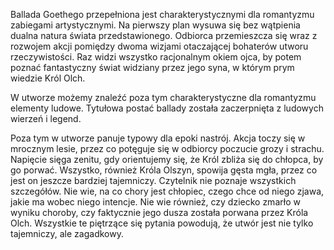 Ballada Goethego przepełniona jest charakterystycznymi dla romantyzmu zabiegami artystycznymi. Na pierwszy plan wysuwa się bez wątpienia dualna natura świata przedstawionego. Odbiorca przemieszcza się wraz z rozwojem akcji pomiędzy dwoma wizjami otaczającej bohaterów utworu rzeczywistości. Raz widzi wszystko racjonalnym okiem ojca, by potem poznać fantastyczny świat widziany przez jego syna, w którym prym wiedzie Król Olch.

W utworze możemy znaleźć poza tym charakterystyczne dla romantyzmu elementy ludowe. Tytułowa postać ballady została zaczerpnięta z ludowych wierzeń i legend.

Poza tym w utworze panuje typowy dla epoki nastrój. Akcja toczy się w mrocznym lesie, przez co potęguje się w odbiorcy poczucie grozy i strachu. Napięcie sięga zenitu, gdy orientujemy się, że Król zbliża się do chłopca, by go porwać. Wszystko, również Króla Olszyn, spowija gęsta mgła, przez co jest on jeszcze bardziej tajemniczy. Czytelnik nie poznaje wszystkich szczegółów. Nie wie, na co chory jest chłopiec, czego chce od niego zjawa, jakie ma wobec niego intencje. Nie wie również, czy dziecko zmarło w wyniku choroby, czy faktycznie jego dusza została porwana przez Króla Olch. Wszystkie te piętrzące się pytania powodują, że utwór jest nie tylko tajemniczy, ale zagadkowy.